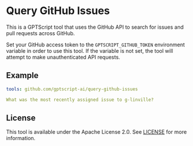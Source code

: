 # Query GitHub Issues

This is a GPTScript tool that uses the GitHub API to search for issues and pull requests across GitHub.

Set your GitHub access token to the `GPTSCRIPT_GITHUB_TOKEN` environment variable in order to use this tool.
If the variable is not set, the tool will attempt to make unauthenticated API requests.

## Example

```yaml
tools: github.com/gptscript-ai/query-github-issues

What was the most recently assigned issue to g-linville?
```

## License

This tool is available under the Apache License 2.0. See [LICENSE](LICENSE) for more information.
